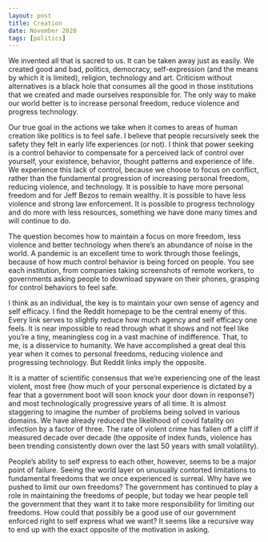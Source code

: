 ```yaml
---
layout: post
title: Creation
date: November 2020
tags: [politics]
---
```

We invented all that is sacred to us. It can be taken away just as easily. We created good and bad, politics, democracy, self-expression (and the means by which it is limited), religion, technology and art. Criticism without alternatives is a black hole that consumes all the good in those institutions that we created and made ourselves responsible for. The only way to make our world better is to increase personal freedom, reduce violence and progress technology. 

Our true goal in the actions we take when it comes to areas of human creation like politics is to feel safe. I believe that people recursively seek the safety they felt in early life experiences (or not). I think that power seeking is a control behavior to compensate for a perceived lack of control over yourself, your existence, behavior, thought patterns and experience of life. We experience this lack of control, because we choose to focus on conflict, rather than the fundamental progression of increasing personal freedom, reducing violence, and technology. It is possible to have more personal freedom and for Jeff Bezos to remain wealthy. It is possible to have less violence and strong law enforcement. It is possible to progress technology and do more with less resources, something we have done many times and will continue to do.

The question becomes how to maintain a focus on more freedom, less violence and better technology when there’s an abundance of noise in the world. A pandemic is an excellent time to work through those feelings, because of how much control behavior is being forced on people. You see each institution, from companies taking screenshots of remote workers, to governments asking people to download spyware on their phones, grasping for control behaviors to feel safe. 

I think as an individual, the key is to maintain your own sense of agency and self efficacy. I find the Reddit homepage to be the central enemy of this. Every link serves to slightly reduce how much agency and self efficacy one feels. It is near impossible to read through what it shows and not feel like you’re a tiny, meaningless cog in a vast machine of indifference. That, to me, is a disservice to humanity. We have accomplished a great deal this year when it comes to personal freedoms, reducing violence and progressing technology. But Reddit links imply the opposite.

It is a matter of scientific consensus that we’re experiencing one of the least violent, most free (how much of your personal experience is dictated by a fear that a government boot will soon knock your door down in response?) and most technologically progressive years of all time. It is almost staggering to imagine the number of problems being solved in various domains. We have already reduced the likelihood of covid fatality on infection by a factor of three. The rate of violent crime has fallen off a cliff if measured decade over decade (the opposite of index funds, violence has been trending consistently down over the last 50 years with small volatility). 

People’s ability to self express to each other, however, seems to be a major point of failure. Seeing the world layer on unusually contorted limitations to fundamental freedoms that we once experienced is surreal. Why have we pushed to limit our own freedoms? The government has continued to play a role in maintaining the freedoms of people, but today we hear people tell the government that they want it to take more responsibility for limiting our freedoms. How could that possibly be a good use of our government enforced right to self express what we want? It seems like a recursive way to end up with the exact opposite of the motivation in asking.

